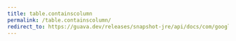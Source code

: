 ```yaml
---
title: table.containscolumn
permalink: /table.containscolumn/
redirect_to: https://guava.dev/releases/snapshot-jre/api/docs/com/google/common/collect/Table.html#containsColumn-java.lang.Object-
---
```

